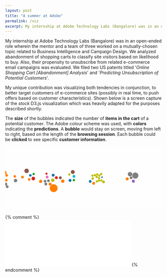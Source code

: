 ```yaml
---
layout: post
title: "A summer at Adobe"
permalink: /viz
excerpt: My internship at Adobe Technology Labs (Bangalore) was in an open-ended role related to Business Intelligence and Campaign Design. We analyzed abandonment of shopping carts to classify site visitors based on likelihood to buy. Also, their propensity to unsubscribe from related e-commerce email campaigns was evaluated. We filed two US patents at the end of the internship. My unique contribution was visualizing both tendencies in conjunction, to better target customers of e-commerce sites.<br>
---
```


My internship at Adobe Technology Labs (Bangalore) was in an open-ended role wherein the mentor and a team of three worked on a mutually-chosen topic related to Business Intelligence and Campaign Design. We analyzed abandonment of shopping carts to classify site visitors based on likelihood to buy. Also, their propensity to unsubscribe from related e-commerce email campaigns was evaluated. We filed two US patents titled '*Online Shopping Cart [Abandonment] Analysis*' and '*Predicting Unsubscription of Potential Customers*'.

My unique contribution was visualizing both tendencies in conjunction, to better target customers of e-commerce sites (possibly in real time, to push offers based on customer characteristics). Shown below is a screen capture of the *stock* D3.js visualization which was heavily adapted for the purposes described shortly.

The **size** of the bubbles indicated the number of **items in the cart** of a potential customer. The Adobe colour scheme was used, with **colors** indicating the **predictions**.
A **bubble** would stay on screen, moving from left to right, based on the length of the **browsing session**. Each bubble could be **clicked** to see specific **customer information**.

![screen capture of D3 visualization](/d3-short.gif)

{% comment %}
<br/><iframe src="//giphy.com/embed/l2SpRVqjf1Yx1FI8U" width="80%" frameBorder="0" class="giphy-embed" allowFullScreen></iframe>
{% endcomment %}